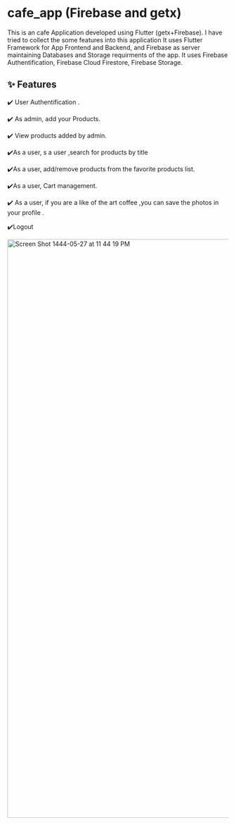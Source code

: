 # cafe_app (Firebase and getx)

This is an cafe Application developed using Flutter (getx+Firebase). I have tried to collect  the some features  into this application  It uses Flutter Framework for App Frontend and Backend, and Firebase as server maintaining Databases and Storage requirments of the app. It uses Firebase Authentification, Firebase Cloud Firestore, Firebase Storage.

## ✨ Features

✔️ User Authentification .

✔️ As admin, add your Products.

✔️ View products added by admin.

✔️As a user, s a user ,search for products by title 

✔️As a user, add/remove products from the favorite products list.

✔️As a user, Cart management. 

✔️ As a user, if you are a like of the art coffee ,you can save the photos in your profile .

✔️Logout

<img width="1314" alt="Screen Shot 1444-05-27 at 11 44 19 PM" src="https://user-images.githubusercontent.com/116359019/209083455-fdc02c0a-90a8-486b-99be-8256ee3c5d7e.png">
